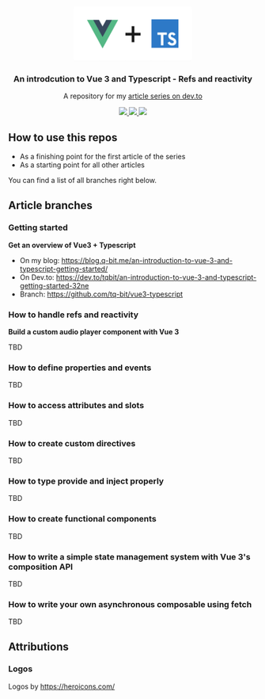 <div align="center">
  <a href="https://github.com/tq-bit/chattergram">
    <img src="public/vue-ts.png" alt="Logo" width="240" height="110" style="border-radius: 4px;">
  </a>

  <h3 align="center">An introdcution to Vue 3 and Typescript - Refs and reactivity</h3>

  <p align="center">
    A repository for my <a href="https://dev.to/tqbit/an-introduction-to-vue-3-and-typescript-getting-started-32ne"> article series on dev.to</a>
  </p>
  <div align="center">
    <a href="https://github.com/tq-bit/vue3-typescript/blob/master/LICENSE">
      <img src="https://img.shields.io/github/license/tq-bit/vue3-typescript?style=plastic" />
    </a>
    <a href="https://dev.to/tqbit/an-introduction-to-vue-3-and-typescript-getting-started-32ne">
      <img src="https://img.shields.io/badge/articles-1-steelblue?style=plastic&logo=dev.to" />
    </a>
    <img src="https://img.shields.io/github/last-commit/tq-bit/vue3-typescript?style=plastic&logo=git" />
  </div>
</div>

## How to use this repos

- As a finishing point for the first article of the series
- As a starting point for all other articles

You can find a list of all branches right below.

## Article branches

### Getting started

**Get an overview of Vue3 + Typescript**

- On my blog: https://blog.q-bit.me/an-introduction-to-vue-3-and-typescript-getting-started/
- On Dev.to: https://dev.to/tqbit/an-introduction-to-vue-3-and-typescript-getting-started-32ne
- Branch: https://github.com/tq-bit/vue3-typescript

### How to handle refs and reactivity

**Build a custom audio player component with Vue 3**

TBD

### How to define properties and events

TBD

### How to access attributes and slots

TBD

### How to create custom directives

TBD

### How to type provide and inject properly

TBD

### How to create functional components

TBD

### How to write a simple state management system with Vue 3's composition API

TBD

### How to write your own asynchronous composable using fetch

TBD

## Attributions

### Logos

Logos by https://heroicons.com/